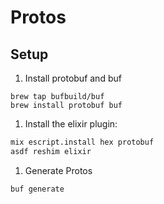 # Protos

## Setup

1. Install protobuf and buf

```
brew tap bufbuild/buf
brew install protobuf buf
```

1. Install the elixir plugin:

```bash
mix escript.install hex protobuf
asdf reshim elixir
```

1. Generate Protos

```bash
buf generate
```